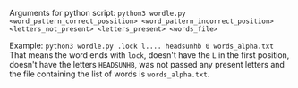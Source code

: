 Arguments for python script:
`python3 wordle.py <word_pattern_correct_possition> <word_pattern_incorrect_position> <letters_not_present> <letters_present> <words_file>`

Example:
`python3 wordle.py .lock l.... headsunhb 0 words_alpha.txt`
That means the word ends with `lock`, doesn't have the `L` in the first position, doesn't have the letters `HEADSUNHB`, was not passed any present letters and the file containing the list of words is `words_alpha.txt`.
